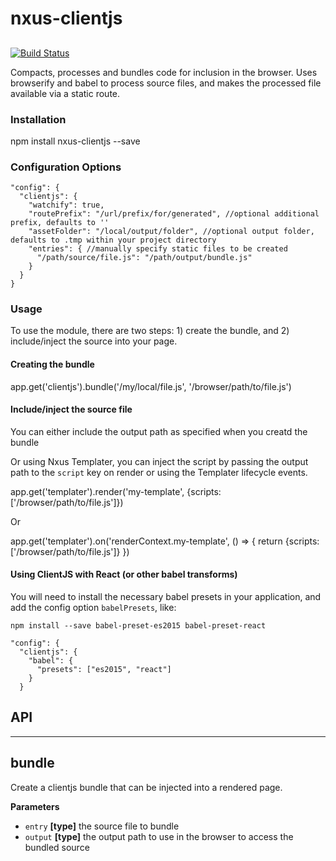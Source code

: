 # nxus-clientjs

## 

[![Build Status](https://travis-ci.org/nxus/clientjs.svg?branch=master)](https://travis-ci.org/nxus/clientjs)

Compacts, processes and bundles code for inclusion in the browser.  Uses browserify and babel to process source files, and makes
the processed file available via a static route.

### Installation

   npm install nxus-clientjs --save

### Configuration Options

    "config": {
      "clientjs": {
        "watchify": true,
        "routePrefix": "/url/prefix/for/generated", //optional additional prefix, defaults to ''
        "assetFolder": "/local/output/folder", //optional output folder, defaults to .tmp within your project directory
        "entries": { //manually specify static files to be created
          "/path/source/file.js": "/path/output/bundle.js"
        }
      }
    }

### Usage

To use the module, there are two steps: 1) create the bundle, and 2) include/inject the source into your page.

#### Creating the bundle

   app.get('clientjs').bundle('/my/local/file.js', '/browser/path/to/file.js')

#### Include/inject the source file

You can either include the output path as specified when you creatd the bundle

   <script source="/browser/path/to/file.js"></script>

Or using Nxus Templater, you can inject the script by passing the output path to the `script` key on render or using the Templater 
lifecycle events.

   app.get('templater').render('my-template', {scripts: ['/browser/path/to/file.js']})

Or

   app.get('templater').on('renderContext.my-template', () => {
     return {scripts: ['/browser/path/to/file.js']}
   })

#### Using ClientJS with React (or other babel transforms)

You will need to install the necessary babel presets in your application, and add the config option `babelPresets`, like:

    npm install --save babel-preset-es2015 babel-preset-react

    "config": {
      "clientjs": {
        "babel": {
          "presets": ["es2015", "react"]
        }
      }

## API

* * *

## bundle

Create a clientjs bundle that can be injected into a rendered page.

**Parameters**

-   `entry` **\[type]** the source file to bundle
-   `output` **\[type]** the output path to use in the browser to access the bundled source
